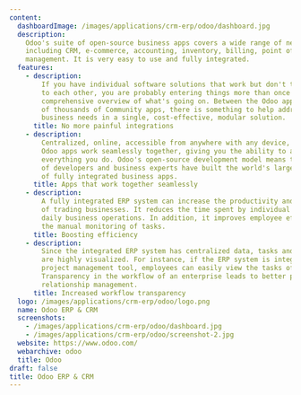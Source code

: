 ```yaml
---
content:
  dashboardImage: /images/applications/crm-erp/odoo/dashboard.jpg
  description:
    Odoo's suite of open-source business apps covers a wide range of needs,
    including CRM, e-commerce, accounting, inventory, billing, point of sale and project
    management. It is very easy to use and fully integrated.
  features:
    - description:
        If you have individual software solutions that work but don't talk
        to each other, you are probably entering things more than once and missing a
        comprehensive overview of what's going on. Between the Odoo apps and the tens
        of thousands of Community apps, there is something to help address all of your
        business needs in a single, cost-effective, modular solution.
      title: No more painful integrations
    - description:
        Centralized, online, accessible from anywhere with any device, the
        Odoo apps work seamlessly together, giving you the ability to automate and track
        everything you do. Odoo's open-source development model means that thousands
        of developers and business experts have built the world's largest ecosystem
        of fully integrated business apps.
      title: Apps that work together seamlessly
    - description:
        A fully integrated ERP system can increase the productivity and efficiency
        of trading businesses. It reduces the time spent by individual departments on
        daily business operations. In addition, it improves employee efficiency by minimizing
        the manual monitoring of tasks.
      title: Boosting efficiency
    - description:
        Since the integrated ERP system has centralized data, tasks and workflows
        are highly visualized. For instance, if the ERP system is integrated with the
        project management tool, employees can easily view the tasks of their colleagues.
        Transparency in the workflow of an enterprise leads to better productivity and
        relationship management.
      title: Increased workflow transparency
  logo: /images/applications/crm-erp/odoo/logo.png
  name: Odoo ERP & CRM
  screenshots:
    - /images/applications/crm-erp/odoo/dashboard.jpg
    - /images/applications/crm-erp/odoo/screenshot-2.jpg
  website: https://www.odoo.com/
  webarchive: odoo
  title: Odoo
draft: false
title: Odoo ERP & CRM
---
```

